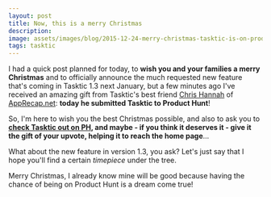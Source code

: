 ```yaml
---
layout: post
title: Now, this is a merry Christmas
description:
image: assets/images/blog/2015-12-24-merry-christmas-tasktic-is-on-product-hunt/tasktic_christmas_feature_on_producthunt.jpg
tags: tasktic
---
```

I had a quick post planned for today, to **wish you and your families a merry Christmas** and to officially announce the much requested new feature that's coming in Tasktic 1.3 next January, but a few minutes ago I've received an amazing gift from Tasktic's best friend [Chris Hannah](https://twitter.com/chrishannah) of [AppRecap.net](http://www.apprecap.net/): **today he submitted Tasktic to Product Hunt**!

So, I'm here to wish you the best Christmas possible, and also to ask you to **[check Tasktic out on PH](https://www.producthunt.com/tech/tasktic), and maybe - if you think it deserves it - give it the gift of your upvote, helping it to reach the home page**...

What about the new feature in version 1.3, you ask? Let's just say that I hope you'll find a certain *timepiece* under the tree.

Merry Christmas, I already know mine will be good because having the chance of being on Product Hunt is a dream come true!